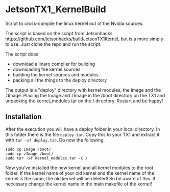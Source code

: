 # JetsonTX1_KernelBuild

Script to cross-compile the linux kernel out of the Nvidia sources.

The script is based on the script from Jetsonhacks https://github.com/jetsonhacks/buildJetsonTX1Kernel, but is a more simply to use.
Just clone the repo and run the script.

The script does
 - download a linaro compiler for building
 - downloading the kernel sources
 - building the kernel sources and modules
 - packing all the things to the deploy directory
 
The output is a "deploy" directory with kernel modules, the Image and the zImage. 
Placing the Image and zImage in the /boot directory on the TX1 and unpacking the kernel_modules.tar on the / directory. Restart and be happy!

## Installation

After the execution you will have a deploy folder in your local directory. In this folder there is the file `deploy.tar`. Copy this to your TX1 and extract it with `tar -xf deploy.tar`. Do now the following

    sudo cp Image /boot/
    sudo cp zImage /boot/
    sudo tar -xf kernel_modules.tar -C /
    
Now you've installed the new kernel and all kernel modules to the root folder. 
If the kernel name of your old kernel and the kernel name of the kernel is the same, the old kernel will be deleted! So be aware of this. If necessary change the kernel name in the main makefile of the kernel!
